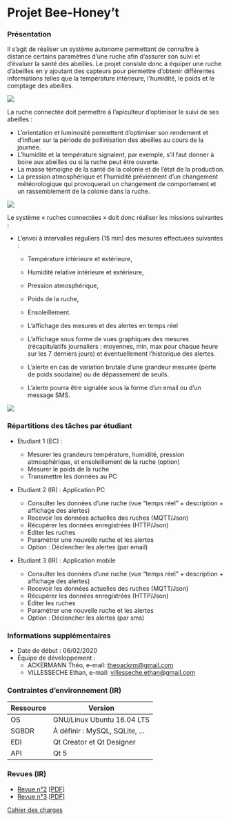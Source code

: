 # Projet Bee-Honey’t

### Présentation

Il s’agit de réaliser un système autonome permettant de connaître à distance certains paramètres d’une ruche afin d’assurer son suivi et d’évaluer la santé des abeilles. Le projet consiste donc à équiper une ruche d’abeilles en y ajoutant des capteurs pour permettre d’obtenir différentes informations telles que la température intérieure, l’humidité, le poids et le comptage des abeilles.

![](https://i.ibb.co/BgQvnQ2/1.png)

La ruche connectée doit permettre à l’apiculteur d’optimiser le suivi de ses abeilles :

- L’orientation et luminosité permettent d’optimiser son rendement et d’influer sur la période de pollinisation des abeilles au cours de la journée.
- L’humidité et la température signalent, par exemple, s’il faut donner à boire aux abeilles ou si la ruche peut être ouverte.
- La masse témoigne de la santé de la colonie et de l’état de la production.
- La pression atmosphérique et l’humidité préviennent d’un changement météorologique qui provoquerait un changement de comportement et un rassemblement de la colonie dans la ruche.

![](https://i.ibb.co/pWr1Zz8/2.png)

Le système « ruches connectées » doit donc réaliser les missions suivantes :

- L’envoi à intervalles réguliers (15 min) des mesures effectuées suivantes :
    - Température intérieure et extérieure,
    - Humidité relative intérieure et extérieure,
    - Pression atmosphérique,
    - Poids de la ruche,
    - Ensoleillement.
    
    - L’affichage des mesures et des alertes en temps réel
    - L’affichage sous forme de vues graphiques des mesures (récapitulatifs journaliers : moyennes, min, max pour chaque heure sur les 7 derniers jours) et éventuellement l’historique des alertes.
    - L’alerte en cas de variation brutale d’une grandeur mesurée (perte de poids soudaine) ou de dépassement de seuils.
    - L’alerte pourra être signalée sous la forme d’un email​ ou d’un message SMS.
    
![](https://i.ibb.co/MnS0LmC/3.png)

### Répartitions des tâches par étudiant

- Etudiant 1 (EC) :
    - Mesurer les grandeurs température, humidité, pression atmosphérique, et ensoleillement de la ruche (option)
    - Mesurer le poids de la ruche
    - Transmettre les données au PC

- Etudiant 2 (IR) : Application PC
    - Consulter les données d’une ruche (vue “temps réel” + description + affichage des alertes)
    - Recevoir les données actuelles des ruches (MQTT/Json)
    - Récupérer les données enregistrées (HTTP/Json)
    - Éditer les ruches
    - Paramétrer une nouvelle ruche et les alertes
    - Option : Déclencher les alertes (par email)

- Etudiant 3 (IR) : Application mobile
    - Consulter les données d’une ruche (vue “temps réel” + description + affichage des alertes)
    - Recevoir les données actuelles des ruches (MQTT/Json)
    - Récupérer les données enregistrées (HTTP/Json)
    - Éditer les ruches
    - Paramétrer une nouvelle ruche et les alertes
    - Option : Déclencher les alertes (par sms)
	
### Informations supplémentaires
- Date de début : 06/02/2020 
- Équipe de développement : 
	- ACKERMANN Théo, e-mail: theoackrm@gmail.com
	- VILLESSECHE Ethan, e-mail: villesseche.ethan@gmail.com

    
### Contraintes d’environnement (IR)
    
| Ressource        | Version      |
| ------|-----|
| OS 	    | GNU/Linux Ubuntu 16.04 LTS |
| SGBDR     | À définir : MySQL, SQLite, … |
| EDI 	    | Qt Creator et Qt Designer |
| API 	    | Qt 5 |
   
### Revues (IR)
- [Revue n°2](http://tvaira.free.fr/projets/projet-revue2.html) [[PDF]](http://tvaira.free.fr/projets/projet-revue2.pdf)
- [Revue n°3](http://tvaira.free.fr/projets/projet-revue3.html) [[PDF]](http://tvaira.free.fr/projets/projet-revue3.pdf)

[Cahier des charges](http://tvaira.free.fr/projets/cdc-2020/cdc-bee-honey-t-2020.pdf)
